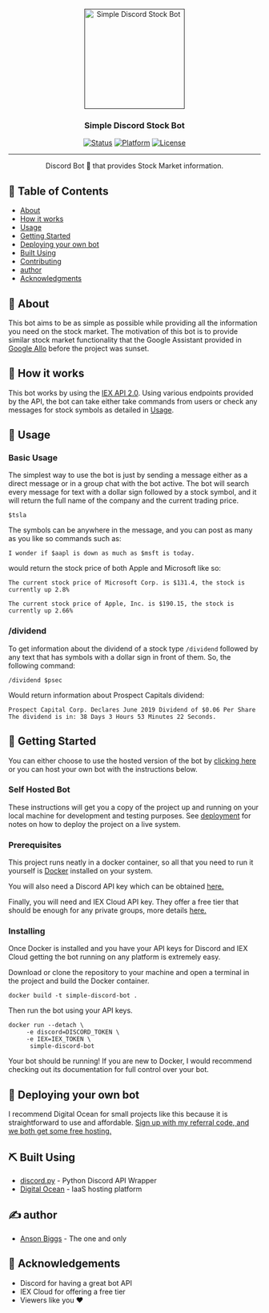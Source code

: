 <p align="center">
  <a href="" rel="noopener">
 <img width=200px height=200px src="https://assets.gitlab-static.net/uploads/-/system/project/avatar/10273693/logo.jpg" alt="Simple Discord Stock Bot"></a>
</p>

<h3 align="center">Simple Discord Stock Bot</h3>

<div align="center">

  [![Status](https://img.shields.io/badge/status-active-success.svg)]()
  [![Platform](https://img.shields.io/badge/platform-Discord-blue.svg)](https://discordapp.com/)
  [![License](https://img.shields.io/badge/license-MIT-blue.svg)](/LICENSE)

</div>

---

<p align="center"> Discord Bot 🤖 that provides Stock Market information.
    <br> 
</p>

## 📝 Table of Contents
+ [About](#about)
+ [How it works](#working)
+ [Usage](#usage)
+ [Getting Started](#getting_started)
+ [Deploying your own bot](#deployment)
+ [Built Using](#built_using)
+ [Contributing](../CONTRIBUTING.md)
+ [author](#author)
+ [Acknowledgments](#acknowledgement)

## 🧐 About <a name = "about"></a>
This bot aims to be as simple as possible while providing all the information you need on the stock market. The motivation of this bot is to provide similar stock market functionality that the Google Assistant provided in [Google Allo](https://gcemetery.co/google-allo/) before the project was sunset.

## 💭 How it works <a name = "working"></a>

This bot works by using the [IEX API 2.0](https://iexcloud.io/docs/api/). Using various endpoints provided by the API, the bot can take either take commands from users or check any messages for stock symbols as detailed in [Usage](#usage).

## 🎈 Usage <a name = "usage"></a>

### Basic Usage

The simplest way to use the bot is just by sending a message either as a direct message or in a group chat with the bot active. The bot will search every message for text with a dollar sign followed by a stock symbol, and it will return the full name of the company and the current trading price.
```
$tsla
```
The symbols can be anywhere in the message, and you can post as many as you like so commands such as:
```
I wonder if $aapl is down as much as $msft is today.
```
would return the stock price of both Apple and Microsoft like so:
```
The current stock price of Microsoft Corp. is $131.4, the stock is currently up 2.8%

The current stock price of Apple, Inc. is $190.15, the stock is currently up 2.66%
```

### /dividend

To get information about the dividend of a stock type `/dividend` followed by any text that has symbols with a dollar sign in front of them. So, the following command:
```
/dividend $psec
```
Would return information about Prospect Capitals dividend:
```
Prospect Capital Corp. Declares June 2019 Dividend of $0.06 Per Share 
The dividend is in: 38 Days 3 Hours 53 Minutes 22 Seconds.
```

## 🏁 Getting Started <a name = "getting_started"></a>

You can either choose to use the hosted version of the bot by [clicking here](https://discordapp.com/oauth2/authorize?client_id=532045200823025666&permissions=2048&scope=bot) or you can host your own bot with the instructions below. 

### Self Hosted Bot

These instructions will get you a copy of the project up and running on your local machine for development and testing purposes. See [deployment](#deployment) for notes on how to deploy the project on a live system.

### Prerequisites

This project runs neatly in a docker container, so all that you need to run it yourself is [Docker](https://hub.docker.com/?overlay=onboarding) installed on your system.

You will also need a Discord API key which can be obtained [here.](https://discordapp.com/developers/)

Finally, you will need and IEX Cloud API key. They offer a free tier that should be enough for any private groups, more details [here.](https://iexcloud.io/)

### Installing

Once Docker is installed and you have your API keys for Discord and IEX Cloud getting the bot running on any platform is extremely easy. 

Download or clone the repository to your machine and open a terminal in the project and build the Docker container.

```
docker build -t simple-discord-bot .
```

Then run the bot using your API keys.

```
docker run --detach \
     -e discord=DISCORD_TOKEN \
     -e IEX=IEX_TOKEN \
      simple-discord-bot
```

Your bot should be running! If you are new to Docker, I would recommend checking out its documentation for full control over your bot. 

## 🚀 Deploying your own bot <a name = "deployment"></a>
I recommend Digital Ocean for small projects like this because it is straightforward to use and affordable. [Sign up with my referral code, and we both get some free hosting.](https://m.do.co/c/6b5df7ef55b6)

## ⛏️ Built Using <a name = "built_using"></a>
+ [discord.py](https://github.com/Rapptz/discord.py) - Python Discord API Wrapper
+ [Digital Ocean](https://www.digitalocean.com/) - IaaS hosting platform

## ✍️ author <a name = "author"></a>
+ [Anson Biggs](https://blog.ansonbiggs.com/author/anson/) - The one and only

## 🎉 Acknowledgements <a name = "acknowledgement"></a>
+ Discord for having a great bot API
+ IEX Cloud for offering a free tier
+ Viewers like you ♥
